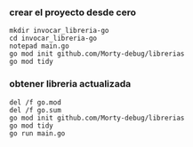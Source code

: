 
### crear el proyecto desde cero
```batch
mkdir invocar_libreria-go
cd invocar_libreria-go
notepad main.go
go mod init github.com/Morty-debug/librerias
go mod tidy
```


### obtener libreria actualizada
```batch
del /f go.mod
del /f go.sum
go mod init github.com/Morty-debug/librerias
go mod tidy
go run main.go
```
